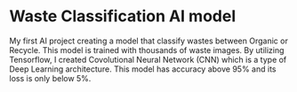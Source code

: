 # Waste Classification AI model

My first AI project creating a model that classify wastes between Organic or Recycle.
This model is trained with thousands of waste images.
By utilizing Tensorflow, I created Covolutional Neural Network (CNN) which is a type of Deep Learning architecture.
This model has accuracy above 95% and its loss is only below 5%.
